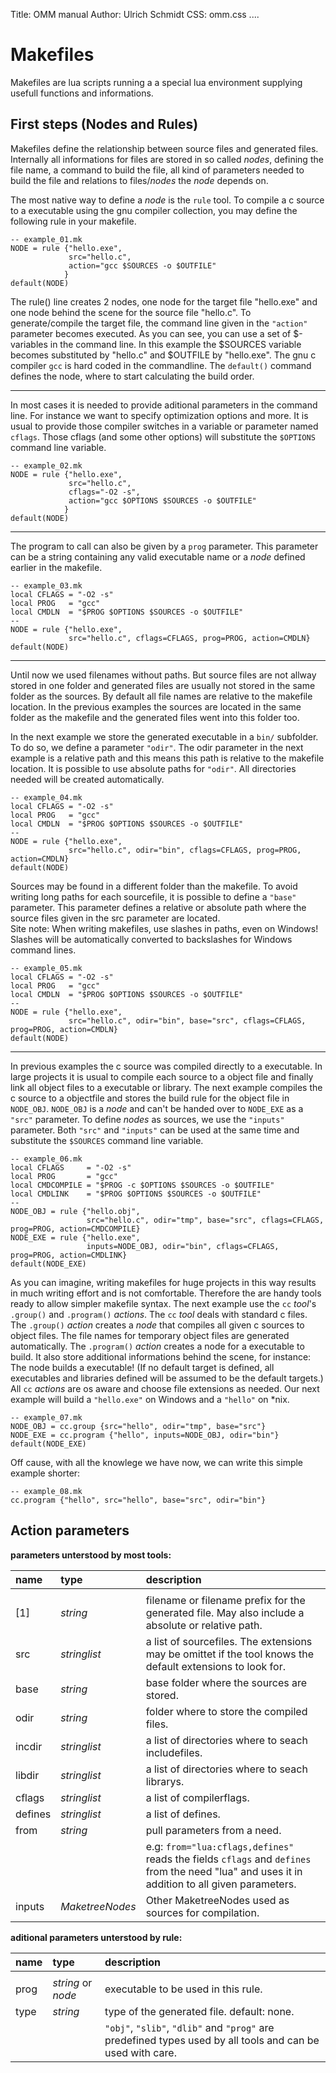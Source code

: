 Title:	OMM manual
Author:	Ulrich Schmidt
CSS:		omm.css
....
			
# Makefiles

Makefiles are lua scripts running a a special lua environment supplying usefull functions and informations.

## First steps (Nodes and Rules)

Makefiles define the relationship between source files and generated files. Internally all informations 
for files are stored in so called _nodes_, defining the file name, a command to build the file, all kind of parameters 
needed to build the file and relations to files/_nodes_ the _node_ depends on.

The most native way to define a _node_ is the `rule` tool. To compile a c source to a executable using the 
gnu compiler collection, you may define the following rule in your makefile.

	-- example_01.mk
	NODE = rule {"hello.exe", 
	             src="hello.c", 
	             action="gcc $SOURCES -o $OUTFILE"
	            }
	default(NODE)

The rule() line creates 2 nodes, one node for the target file "hello.exe" and one node behind the scene for the source file "hello.c". 
To generate/compile the target file, the command line given in the `"action"` parameter becomes executed. 
As you can see, you can use a set of $-variables in the command line. In this example the $SOURCES variable becomes 
substituted by "hello.c" and $OUTFILE by "hello.exe". The gnu c compiler `gcc` is hard coded in the commandline.
The `default()` command defines the node, where to start calculating the build order. 

---

In most cases it is needed to provide aditional parameters in the command line. For instance we want to 
specify optimization options and more. It is usual to provide those compiler switches in a variable or 
parameter named `cflags`. Those cflags (and some other options) will substitute the `$OPTIONS` command line variable.

	-- example_02.mk
	NODE = rule {"hello.exe", 
	             src="hello.c", 
	             cflags="-O2 -s", 
	             action="gcc $OPTIONS $SOURCES -o $OUTFILE"
	            }
	default(NODE) 

---

The program to call can also be given by a `prog` parameter. This parameter can be a string 
containing any valid executable name or a _node_ defined earlier in the makefile.

	-- example_03.mk
	local CFLAGS = "-O2 -s"
	local PROG   = "gcc"
	local CMDLN  = "$PROG $OPTIONS $SOURCES -o $OUTFILE"
	--
	NODE = rule {"hello.exe", 
	             src="hello.c", cflags=CFLAGS, prog=PROG, action=CMDLN}
	default(NODE)

---

Until now we used filenames without paths. But source files are not allway stored 
in one folder and generated files are usually not stored in the same folder as the sources.
By default all file names are relative to the makefile location. In the previous examples 
the sources are located in the same folder as the makefile and the generated files went 
into this folder too.

In the next example we store the generated executable in a `bin/` subfolder. To do so, we define 
a parameter `"odir"`. The odir parameter in the next example is a relative path and this means 
this path is relative to the makefile location. It is possible to use absolute paths for `"odir"`.
All directories needed will be created automatically.

	-- example_04.mk
	local CFLAGS = "-O2 -s"
	local PROG   = "gcc"
	local CMDLN  = "$PROG $OPTIONS $SOURCES -o $OUTFILE"
	--
	NODE = rule {"hello.exe", 
	             src="hello.c", odir="bin", cflags=CFLAGS, prog=PROG, action=CMDLN}
	default(NODE)

Sources may be found in a different folder than the makefile. To avoid writing long paths for each sourcefile, 
it is possible to define a `"base"` parameter. This parameter defines a relative or absolute path where the 
source files given in the src parameter are located.  
Site note: When writing makefiles, use slashes in paths, even on Windows! Slashes will be automatically 
converted to backslashes for Windows command lines.

	-- example_05.mk
	local CFLAGS = "-O2 -s"
	local PROG   = "gcc"
	local CMDLN  = "$PROG $OPTIONS $SOURCES -o $OUTFILE"
	--
	NODE = rule {"hello.exe", 
	             src="hello.c", odir="bin", base="src", cflags=CFLAGS, prog=PROG, action=CMDLN}
	default(NODE)

---

In previous examples the c source was compiled directly to a executable. In large projects it is usual to
compile each source to a object file and finally link all object files to a executable or library.
The next example compiles the c source to a objectfile and stores the build rule for the object file in `NODE_OBJ`.
`NODE_OBJ` is a _node_ and can't be handed over to `NODE_EXE` as a `"src"` parameter. To define _nodes_ as sources, 
we use the `"inputs"` parameter. Both `"src"` and `"inputs"` can be used at the same time and substitute the `$SOURCES` 
command line variable.

	-- example_06.mk
	local CFLAGS     = "-O2 -s"
	local PROG       = "gcc"
	local CMDCOMPILE = "$PROG -c $OPTIONS $SOURCES -o $OUTFILE"
	local CMDLINK    = "$PROG $OPTIONS $SOURCES -o $OUTFILE"
	--
	NODE_OBJ = rule {"hello.obj",
	                 src="hello.c", odir="tmp", base="src", cflags=CFLAGS, prog=PROG, action=CMDCOMPILE}
	NODE_EXE = rule {"hello.exe", 
	                 inputs=NODE_OBJ, odir="bin", cflags=CFLAGS, prog=PROG, action=CMDLINK}
	default(NODE_EXE)

As you can imagine, writing makefiles for huge projects in this way results in much writing effort 
and is not comfortable. Therefore the are handy tools ready to allow simpler makefile syntax. 
The next example use the `cc` _tool_'s `.group()` and `.program()` _actions_. The `cc` _tool_ deals with standard c files.  
The `.group()` _action_ creates a _node_ that compiles all given c sources to object files. The file names for temporary 
object files are generated automatically.
The `.program()` _action_ creates a node for a executable to build. It also store additional informations behind the scene, 
for instance: The node builds a executable! (If no default target is defined, all executables and libraries defined 
will be assumed to be the default targets.)
All `cc` _actions_ are os aware and choose file extensions as needed. Our next example will build a `"hello.exe"` on 
Windows and a `"hello"` on *nix.

	-- example_07.mk
	NODE_OBJ = cc.group {src="hello", odir="tmp", base="src"}
	NODE_EXE = cc.program {"hello", inputs=NODE_OBJ, odir="bin"}
	default(NODE_EXE)

Off cause, with all the knowlege we have now, we can write this simple example shorter:

	-- example_08.mk
	cc.program {"hello", src="hello", base="src", odir="bin"}

## Action parameters

__parameters unterstood by most tools:__

| name    | type            | description                                                |
|:--------|:----------------|:-----------------------------------------------------------|
|         |                 |                                                            |
| [1]     | _string_        | filename or filename prefix for the generated file. May also include a absolute or relative path.              |
| src     | _stringlist_    | a list of sourcefiles. The extensions may be omittet if the tool knows the default extensions to look for.      |
| base    | _string_        | base folder where the sources are stored.                  |
| odir    | _string_        | folder where to store the compiled files.                  |
| incdir  | _stringlist_    | a list of directories where to seach includefiles.         |
| libdir  | _stringlist_    | a list of directories where to seach librarys.             |
| cflags  | _stringlist_    | a list of compilerflags.                                   |
| defines | _stringlist_    | a list of defines.                                         |
| from    | _string_        | pull parameters from a need.                               |
|         |                 | e.g: `from="lua:cflags,defines"` reads the fields `cflags` and `defines` from the need "lua" and uses it in addition to all given parameters.                                   |
| inputs  | _MaketreeNodes_ | Other MaketreeNodes used as sources for compilation.       |

__aditional parameters unterstood by rule:__

| name    | type               | description                                                |
|:--------|:-------------------|:-----------------------------------------------------------|
|         |                    |                                                            |
| prog    | _string_ or _node_ | executable to be used in this rule.                        |
| type    | _string_           | type of the generated file. default: none.                 |
|         |                    | `"obj"`, `"slib"`, `"dlib"` and `"prog"` are predefined types used by all tools and can be used with care. |